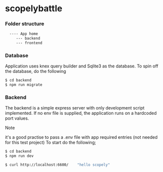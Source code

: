 # scopelybattle
### Folder structure

```sh
  ---- App home 
     --- backend 
     --- frontend
```

### Database
Application uses knex query builder and Sqlite3 as the database.
To spin off the database, do the following

```sh
$ cd backend
$ npm run migrate
```

### Backend
The backend is a simple express server with only development script implemented. 
If no env file is supplied, the application runs on a hardcoded port values.
> [!NOTE]  
> it's a good practise to pass a .env file with app required entries (not needed for this test project)
To start do the following;

```sh
$ cd backend
$ npm run dev
```

```sh
$ curl http://localhost:6600/    "hello scopely"
```
